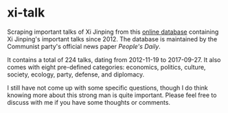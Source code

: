 # xi-talk

Scraping important talks of Xi Jinping from this [online database](http://jhsjk.people.cn/article)
containing Xi Jinping's important talks since 2012. The database is maintained
by the Communist party's official news paper *People's Daily*.

It contains a total of 224 talks, dating from 2012-11-19 to 2017-09-27.
It also comes with eight pre-defined categories: economics, politics, culture,
society, ecology, party, defense, and diplomacy.

I still have not come up with some specific questions, though I do think
knowing more about this strong man is quite important. Please feel free to
discuss with me if you have some thoughts or comments.
